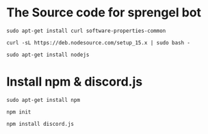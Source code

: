 # The Source code for sprengel bot

    sudo apt-get install curl software-properties-common
    
    curl -sL https://deb.nodesource.com/setup_15.x | sudo bash -
    
    sudo apt-get install nodejs

# Install npm & discord.js

    sudo apt-get install npm
    
    npm init
    
    npm install discord.js
